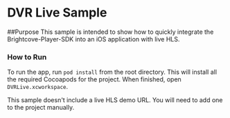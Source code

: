 DVR Live Sample
====================

##Purpose
This sample is intended to show how to quickly integrate the Brightcove-Player-SDK into an iOS application with live HLS.

### How to Run
To run the app, run `pod install` from the root directory. This will install all the required Cocoapods for the project. When finished, open `DVRLive.xcworkspace`.  

This sample doesn't include a live HLS demo URL. You will need to add one to the project manually.
